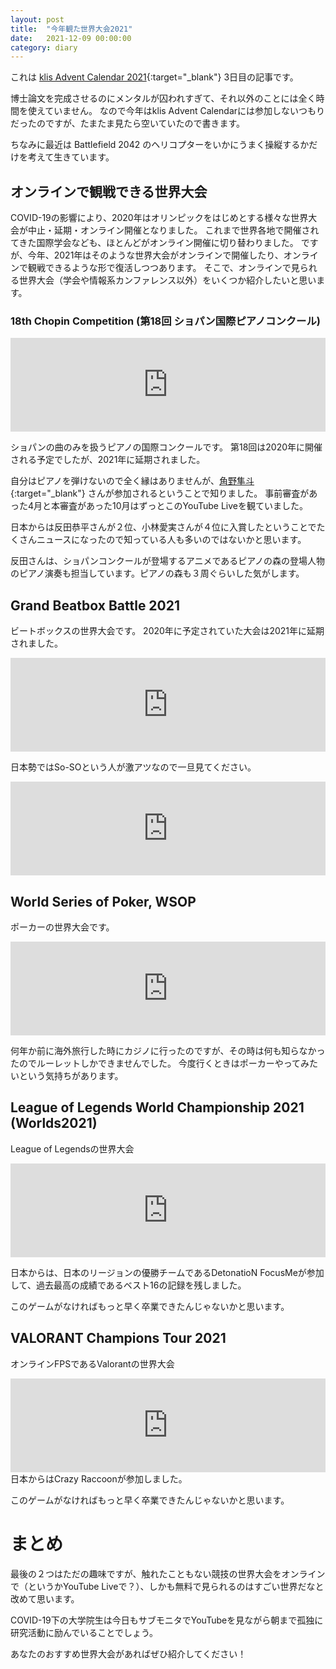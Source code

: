 ```yaml
---
layout: post
title:  "今年観た世界大会2021"
date:   2021-12-09 00:00:00
category: diary
---
```


これは [klis Advent Calendar 2021](https://adventar.org/calendars/6617){:target="_blank"} 3日目の記事です。

博士論文を完成させるのにメンタルが囚われすぎて、それ以外のことには全く時間を使えていません。
なので今年はklis Advent Calendarには参加しないつもりだったのですが、たまたま見たら空いていたので書きます。

ちなみに最近は Battlefield 2042 のヘリコプターをいかにうまく操縦するかだけを考えて生きています。


## オンラインで観戦できる世界大会
COVID-19の影響により、2020年はオリンピックをはじめとする様々な世界大会が中止・延期・オンライン開催となりました。
これまで世界各地で開催されてきた国際学会なども、ほとんどがオンライン開催に切り替わりました。
ですが、今年、2021年はそのような世界大会がオンラインで開催したり、オンラインで観戦できるような形で復活しつつあります。
そこで、オンラインで見られる世界大会（学会や情報系カンファレンス以外）をいくつか紹介したいと思います。


### 18th Chopin Competition (第18回 ショパン国際ピアノコンクール)
<iframe width="100%" height="auto" class="iframe16-9" src="https://www.youtube.com/embed/3bMF5wS7Mr4" title="YouTube video player" frameborder="0" allow="accelerometer; autoplay; clipboard-write; encrypted-media; gyroscope; picture-in-picture" allowfullscreen></iframe>

ショパンの曲のみを扱うピアノの国際コンクールです。
第18回は2020年に開催される予定でしたが、2021年に延期されました。

自分はピアノを弾けないので全く縁はありませんが、[角野隼斗](https://twitter.com/880hz){:target="_blank"} さんが参加されるということで知りました。
事前審査があった4月と本審査があった10月はずっとこのYouTube Liveを観ていました。

日本からは反田恭平さんが２位、小林愛実さんが４位に入賞したということでたくさんニュースになったので知っている人も多いのではないかと思います。

反田さんは、ショパンコンクールが登場するアニメであるピアノの森の登場人物のピアノ演奏も担当しています。ピアノの森も３周ぐらいした気がします。



## Grand Beatbox Battle 2021
ビートボックスの世界大会です。
2020年に予定されていた大会は2021年に延期されました。

<iframe width="100%" height="auto" class="iframe16-9" src="https://www.youtube.com/embed/tpJoyHP1rEY" title="YouTube video player" frameborder="0" allow="accelerometer; autoplay; clipboard-write; encrypted-media; gyroscope; picture-in-picture" allowfullscreen></iframe>

日本勢ではSo-SOという人が激アツなので一旦見てください。

<iframe width="100%" height="auto" class="iframe16-9" src="https://www.youtube.com/embed/XoicaHc5m4M" title="YouTube video player" frameborder="0" allow="accelerometer; autoplay; clipboard-write; encrypted-media; gyroscope; picture-in-picture" allowfullscreen></iframe>


## World Series of Poker, WSOP
ポーカーの世界大会です。

<iframe width="100%" height="auto" class="iframe16-9" src="https://www.youtube.com/embed/yJTkGGcXGdE" title="YouTube video player" frameborder="0" allow="accelerometer; autoplay; clipboard-write; encrypted-media; gyroscope; picture-in-picture" allowfullscreen></iframe>

何年か前に海外旅行した時にカジノに行ったのですが、その時は何も知らなかったのでルーレットしかできませんでした。
今度行くときはポーカーやってみたいという気持ちがあります。


## League of Legends World Championship 2021 (Worlds2021)
League of Legendsの世界大会

<iframe width="100%" height="auto" class="iframe16-9" src="https://www.youtube.com/embed/GiZbz6C4mlM?start=2750" title="YouTube video player" frameborder="0" allow="accelerometer; autoplay; clipboard-write; encrypted-media; gyroscope; picture-in-picture" allowfullscreen></iframe>

日本からは、日本のリージョンの優勝チームであるDetonatioN FocusMeが参加して、過去最高の成績であるベスト16の記録を残しました。

このゲームがなければもっと早く卒業できたんじゃないかと思います。


## VALORANT Champions Tour 2021
オンラインFPSであるValorantの世界大会

<iframe width="100%" height="auto" class="iframe16-9" src="https://www.youtube.com/embed/Dv7ul7V0fB8?start=32354" title="YouTube video player" frameborder="0" allow="accelerometer; autoplay; clipboard-write; encrypted-media; gyroscope; picture-in-picture" allowfullscreen></iframe>
日本からはCrazy Raccoonが参加しました。

このゲームがなければもっと早く卒業できたんじゃないかと思います。

# まとめ
最後の２つはただの趣味ですが、触れたこともない競技の世界大会をオンラインで（というかYouTube Liveで？）、しかも無料で見られるのはすごい世界だなと改めて思います。

COVID-19下の大学院生は今日もサブモニタでYouTubeを見ながら朝まで孤独に研究活動に励んでいることでしょう。

あなたのおすすめ世界大会があればぜひ紹介してください！
